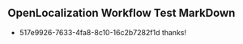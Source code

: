 ## OpenLocalization Workflow Test MarkDown
* 517e9926-7633-4fa8-8c10-16c2b7282f1d 
thanks!<!--HONumber=Mar16_HO4-->
